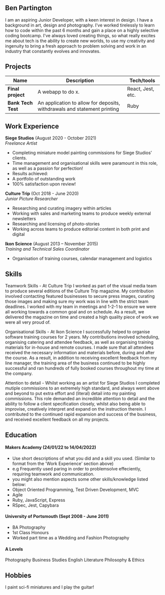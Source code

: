 ## Ben Partington

I am an aspiring Junior Developer, with a keen interest in design. I have a background in art, design and photography. I've worked tirelessly to learn how to code within the past 6 months and gain a place on a highly selective coding bootcamp. I've always loved creating things, so what really excites me about tech is the ability to create new worlds, to use my creativity and ingenuity to bring a fresh approach to problem solving and work in an industry that constantly evolves and innovates.

## Projects

| Name                         | Description                           | Tech/tools        |
| ---------------------------- | ----------------------------------    | ----------------- |
| **Final project**            | A webapp to do x.                     | React, Jest, etc. |
| **Bank Tech Test**           | An application to allow for deposits, withdrawals and statement printing    | Ruby              |

## Work Experience

**Siege Studios** (August 2020 - October 2021)  
_Freelance Artist_

- Completing miniature model painting commissions for Siege Studios’ clients. 
- Time management and organisational skills were paramount in this role, as well as a passion for perfection!
- Results achieved: 
- A portfolio of outstanding work
- 100% satisfaction upon review!


**Culture Trip** (Oct 2018 - June 2020)  
_Junior Picture Researcher_

- Researching and curating imagery within articles 
- Working with sales and marketing teams to produce weekly external newsletters
- Researching and licensing of photo-stories 
- Working across teams to produce editorial content in both print and digital

**Ikon Science** (August 2013 – November 2015)  
_Training and Technical Sales Coordinator_

- Organisation of training courses, calendar management and logistics


## Skills

Teamwork Skills - At Culture Trip I worked as part of the visual media team to produce several editions of the Culture Trip magazine. My contribution involved contacting featured businesses to secure press images, curating those images and making sure my work was in line with the strict team deadlines. I worked with my team in meetings and 1-2-1 to ensure we were all working towards a common goal and on schedule. As a result, we delivered the magazine on time and created a high quality piece of work we were all very proud of.

Organisational Skills - At Ikon Science I successfully helped to organise software training courses for 2 years. My contributions involved scheduling, organising catering and attendee feedback, as well as organising training materials for in-house and remote courses. I made sure that all attendees received the necessary information and materials before, during and after the course. As a result, in addition to receiving excellent feedback from my line manager, the training area of the business continued to be highly successful and ran hundreds of fully booked courses throughout my time at the company.

Attention to detail - Whilst working as an artist for Siege Studios I completed mutiple commissions to an extremely high standard, and always went above and beyond to put extra effort and (literal) detail into my painting commissions. This role demanded an incredible attention to detail and the ability to follow a client specification closely, whilst also being able to improvise, creatively interpret and expand on the instruction therein. I contributed to the continued rapid expansion and success of the business, and received excellent feedback on all my projects. 

## Education

#### Makers Academy (24/01/22 to 14/04/2022)
- Use short descriptions of what you did and a skill you used. (Similar to format from the 'Work Experience' section above)
- e.g Frequently used paring in order to problemsolve effeciently, requiring teamwork and communication.
- you might also mention aspects some other skills/knowledge listed below: 
- Object Oriented Programming, Test Driven Development, MVC
- Agile
- Ruby, JavaScript, Express
- RSpec, Jest, Capybara

#### University of Portsmouth (Sept 2008 - June 2011)

- BA Photography
- 1st Class Honours
- Worked part time as a Wedding and Fashion Photography

#### A Levels

Photography
Business Studies
English Literature
Philosophy & Ethics

## Hobbies

I paint sci-fi miniatures and I play the guitar!
